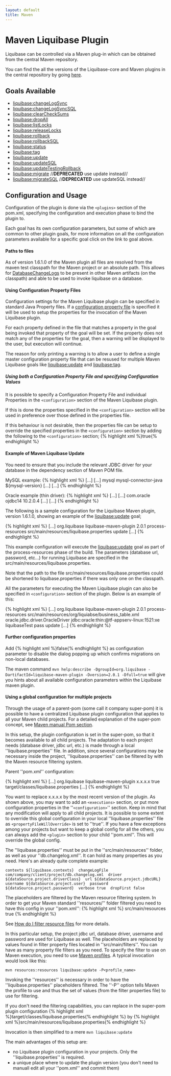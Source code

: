 ```yaml
---
layout: default
title: Maven
---
```


# Maven Liquibase Plugin #

Liquibase can be controlled via a Maven plug-in which can be obtained from the central Maven repository.

You can find the all the versions of the Liquibase-core and Maven plugins in the central repository by going [ here](http://mvnrepository.com/artifact/org.liquibase/liquibase-core ).





## Goals Available ##
  * [liquibase:changeLogSync](maven_changeLogSync.html)
  * [liquibase:changeLogSyncSQL](maven_changeLogSyncSQL.html)
  * [liquibase:clearCheckSums](maven_clearCheckSums.html)
  * [liquibase:dropAll](maven_dropAll.html)
  * [liquibase:listLocks](maven_listLocks.html)
  * [liquibase:releaseLocks](maven_releaseLocks.html)
  * [liquibase:rollback](maven_rollback.html)
  * [liquibase:rollbackSQL](maven_rollbackSQL.html)
  * [liquibase:status](maven_status.html)
  * [liquibase:tag](maven_tag.html)
  * [liquibase:update](maven_update.html)
  * [liquibase:updateSQL](maven_updateSQL.html)
  * [liquibase:updateTestingRollback](maven_updateTestingRollback.html)
  * [liquibase:migrate](maven_migrate.html) //**DEPRECATED** use update instead//
  * [liquibase:migrateSQL](maven_migrateSQL.html) //**DEPRECATED** use updateSQL instead//


## Configuration and Usage ##

Configuration of the plugin is done via the `<plugins>` section of the pom.xml, specifying the configuration and execution phase to bind the plugin to.

Each goal has its own configuration parameters, but some of which are common to other plugin goals, for more information on all the configuration parameters available for a specific goal click on the link to goal above.


#### Paths to files ####
As of version 1.6.1.0 of the Maven plugin all files are resolved from the maven test classpath for the Maven project or an absolute path. This allows for [DatabaseChangeLogs](DatabaseChangeLog.html) to be present in other Maven artifacts (on the classpath) and able to be used to invoke liquibase on a database.


#### Using Configuration Property Files ####
Configuration settings for the Maven Liquibase plugin can be specified in standard Java Property files. If a [configuration property file](liquibase.properties) is specified it will be used to setup the properties for the invocation of the Maven Liquibase plugin.

For each property defined in the file that matches a property in the goal being invoked that property of the goal will be set. If the property does not match any of the properties for the goal, then a warning will be displayed to the user, but execution will continue.

The reason for only printing a warning is to allow a user to define a single master configuration property file that can be resused for multiple Maven Liquibase goals like [liquibase:update](maven_update.html) and [liquibase:tag](maven_update.html).

##### Using both a Configuration Property File and specifying Configuration Values #####
It is possible to specify a Configuration Property File and individual Properties in the `<configuration>` section of the Maven Liquibase plugin.

If this is done the properties specified in the `<configuration>` section will be used in preference over those defined in the properties file.

If this behaviour is not desirable, then the properties file can be setup to override the specified properties in the `<configuration>` section by adding the following to the `<configuration>` section;
{% highlight xml %}<propertyFileWillOverride>true</propertyFileWillOverride>{% endhighlight %}

#### Example of Maven Liquibase Update ####

You need to ensure that you include the relevant JDBC driver for your database in the dependency section of Maven POM file.

MySQL example:
{% highlight xml %}
<project>
    [...]
    <dependencies>
    [...]
        <dependency>
            <groupId>mysql</groupId>
            <artifactId>mysql-connector-java</artifactId>
            <!-- Replace with the version of the MySQL driver you want to use -->
            <version>${mysql-version}</version>
        </dependency>
    [...]
    </dependencies>
    [...]
</project>
{% endhighlight %}

Oracle example (thin driver):
{% highlight xml %}
<project>
    [...]
    <dependencies>
    [...]
        <dependency>
            <groupId>com.oracle</groupId>
            <artifactId>ojdbc14</artifactId>
            <version>10.2.0.4</version>
        </dependency>
    [...]
    </dependencies>
    [...]
</project>
{% endhighlight %}


The following is a sample configuration for the Liquibase Maven plugin, version 1.6.1.0, showing an example of the [liquibase:update](maven_update.html) goal;

{% highlight xml %}
  <project>
    [...]
    <build>
      <plugins>
        <plugin>
          <groupId>org.liquibase</groupId>
          <artifactId>liquibase-maven-plugin</artifactId>
          <version>2.0.1</version>
          <executions>
            <execution>
              <phase>process-resources</phase>
              <configuration>
                <propertyFile>src/main/resources/liquibase.properties</propertyFile>
              </configuration>
              <goals>
                <goal>update</goal>
              </goals>
            </execution>
          </executions>
        </plugin>
      </plugins>
    </build>
    [...]
  </project>
{% endhighlight %}

This example configuration will execute the [liquibase:update](maven_update.html) goal as part of the process-resources phase of the build. The parameters (database url, password, etc...) for running Liquibase are specified in the src/main/resources/liquibase.properties.

Note that the path to the file src/main/resources/liquibase.properties could be shortened to liquibase.properties if there was only one on the classpath.

All the parameters for executing the Maven Liquibase plugin can also be specified in `<configuration>` section of the plugin. Below is an example of this:

{% highlight xml %}
  [...]
    <plugin>
      <groupId>org.liquibase</groupId>
      <artifactId>liquibase-maven-plugin</artifactId>
      <version>2.0.1</version>
      <executions>
        <execution>
          <phase>process-resources</phase>
          <configuration>
            <changeLogFile>src/main/resources/org/liquiabse/business_table.xml</changeLogFile>
            <driver>oracle.jdbc.driver.OracleDriver</driver>
            <url>jdbc:oracle:thin:@tf-appserv-linux:1521:xe</url>
            <username>liquibaseTest</username>
            <password>pass</password>
          </configuration>
          <goals>
            <goal>update</goal>
          </goals>
        </execution>
      </executions>
    </plugin>
  [...]
{% endhighlight %}

#### Further configuration properties ####
Add {% highlight xml %}<promptOnNonLocalDatabase>false</promptOnNonLocalDatabase>{% endhighlight %} as configuration parameter to disable the dialog popping up which confirms migrations on non-local databases.

The maven command `mvn help:describe -DgroupId=org.liquibase -DartifactId=liquibase-maven-plugin -Dversion=2.0.1 -Dfull=true` will give you hints about all available configuration parameters within the Liquibase maven plugin.

#### Using a global configuration for multiple projects ####

Through the usage of a parent-pom (some call it company super-pom) it is possible to have a centralized Liquibase plugin configuration that applies to all your Maven child projects. For a detailed explanation of the super-pom concept, see [Maven manual Pom section](http://maven.apache.org/guides/introduction/introduction-to-the-pom.html).

In this setup, the plugin configuration is set in the super-pom, so that it becomes available to all child projects. The adaptation to each project needs (database driver, jdbc url, etc.) is made through a local ''liquibase.properties'' file. In addition, since several configurations may be necessary inside the project, ''liquibase.properties'' can be filtered by with the Maven resource filtering system.

Parent ''pom.xml'' configuration:

{% highlight xml %}
  <project>
    [...]
    <build>
      <plugins>
        <plugin>
          <groupId>org.liquibase</groupId>
          <artifactId>liquibase-maven-plugin</artifactId>
          <version>x.x.x.x</version>
          <configuration>
            <propertyFileWillOverride>true</propertyFileWillOverride>
            <propertyFile>target/classes/liquibase.properties</propertyFile>
          </configuration>
        </plugin>
      </plugins>
    </build>
    [...]
  </project>
{% endhighlight %}

You want to replace x.x.x.x by the most recent version of the plugin.
As shown above, you may want to add an `<executions>` section, or put more configuration properties in the ''`<configuration>`'' section. Keep in mind that any modification will apply to all child projects. It is possible to some extent to override this global configuration in your local ''liquibase.properties'' file as `<propertyFileWillOverride>` is set to ''true''. If you have a few exceptions among your projects but want to keep a global config for all the others, you can always add the `<plugin>` section to your child ''pom.xml''. This will override the global config.

The ''liquibase.properties'' must be put in the ''src/main/resources'' folder, as well as your ''db.changelog.xml''. It can hold as many properties as you need. Here's an already quite complete example:

``
contexts ${liquibase.contexts} 
changeLogFile com/company/client/project/db.changelog.xml 
driver ${dataSource.project.driverClass} 
url ${dataSource.project.jdbcURL} 
username ${dataSource.project.user} 
password ${dataSource.project.password} 
verbose true 
dropFirst false 
``

The placeholders are filtered by the Maven resource filtering system. In order to get your Maven standard ''resources/'' folder filtered you need to have this config in your ''pom.xml'':
{% highlight xml %}
<build>
    <resources>
      <resource>
        <directory>src/main/resources</directory>
        <filtering>true</filtering>
      </resource>
    </resources>
</build>
{% endhighlight %}

See [How do I filter resource files](http://maven.apache.org/guides/getting-started/index.html#How_do_I_filter_resource_files) for more details.

In this particular setup, the project jdbc url, database driver, username and password are used for Liquibase as well.
The placeholders are replaced by values found in filter property files located in ''src/main/filters''.
You can have as many property file filters as you need. To specify the filter to use on Maven execution, you need to use [Maven profiles](http://maven.apache.org/guides/introduction/introduction-to-profiles.html).
A typical invocation would look like this:

`mvn resources:resources liquibase:update -P<profile_name>`

Invoking the ''resources'' is necessary in order to have the ''liquibase.properties'' placeholders filtered. The ''-P'' option tells Maven the profile to use and thus the set of values (from the filter properties file) to use for filtering.

If you don't need the filtering capabilities, you can replace in the super-pom plugin configuration {% highlight xml %}<propertyFile>target/classes/liquibase.properties</propertyFile>{% endhighlight %} by {% highlight xml %}<propertyFile>src/main/resources/liquibase.properties</propertyFile>{% endhighlight %}

Invocation is then simplified to a mere `mvn liquibase:update`



The main advantages of this setup are:
  * no Liquibase plugin configuration in your projects. Only the ''liquibase.properties'' is required.
  * a unique place where to update the plugin version (you don't need to manuall edit all your ''pom.xml'' and commit them)
